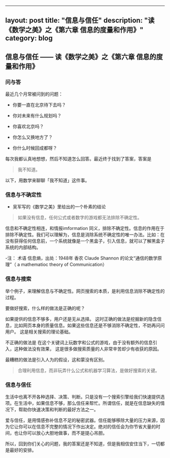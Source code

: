 
---
layout: post
title: "信息与信任"
description: "读《数学之美》之《第六章 信息的度量和作用》"
category: blog
---



##  信息与信任 —— 读《数学之美》之《第六章 信息的度量和作用》

### 问与答

最近几个月常被问到的问题：

- 你要一直在北京待下去吗？

- 你对未来有什么规划吗？

- 你喜欢北京吗？

- 你怎么又换地方了？

- 你什么时候回成都呀？

每次我都认真地想想，然后不知道怎么回答。最近终于找到了答案，答案是 

> 我不知道。

以下，用数学来聊聊「我不知道」这件事。

### 信息与不确定性

-   吴军写的《数学之美》里给出的一个朴素的结论

> 如果没有信息，任何公式或者数字的游戏都无法排除不确定性。


信息和不确定性相连，和情报imformation 同义，排除不确定性。信息的作用在于排除不确定性。我们可以理解为，信息是消除系统不确定性的唯一办法。比如：在没有获得任何信息前，一个系统就像是一个黑盒子，引入信息，就可以了解黑盒子系统的内部结构。


-注： 术语 信息熵，出处：1948年 香农 Claude Shannon 的论文“通信的数学原理”（ a mathematioc theory of Communication）


### 信息与搜索

举个例子，来理解信息与不确定性。网页搜索的本质，是利用信息消除不确定性的过程。

要做好搜索，什么样的做法是正确的呢？

如果提供的信息不够多，用户还是无从选择。 这时正确的做法是挖掘新的隐含信息，比如网页本身的质量信息。如果这些信息还是不够消除不确定性，不妨再问问用户。 这是相关搜索的理论基础。

不正确的做法是 在这个关键词上玩数字和公式的游戏，由于没有额外的信息引入，这种做法没有效果， 这是很多做搜索质量的人非常辛苦却少有收获的原因。 

最糟糕的做法是引入人为的假设，这和蒙没有区别。

> 合理利用信息，而非玩弄什么公式和机器学习算法，是做好搜索的关键。

### 信息与信任

生活中也离不开各种选择、决策、判断。只是没有一个搜索引擎给我们快速提供选项。在生活中，如果信息不够，那么信任来帮忙。所谓信任，就是在信息缺失的情况下，帮助你快速决策和判断的最好方法之一。

爱与信任，是用情感弥补信息不足的秘密武器。信任能够移除大量的压力来源，因为它让你可以在信息不完整的情况下作出决定。绝对的信任会为你节省大量的时间，也让你可以放心大胆地做事，而不是提心吊胆。

所以，回到你们关心的问题，我的答案还是不知道，但是我相信安住当下，一切都是最好的安排。

